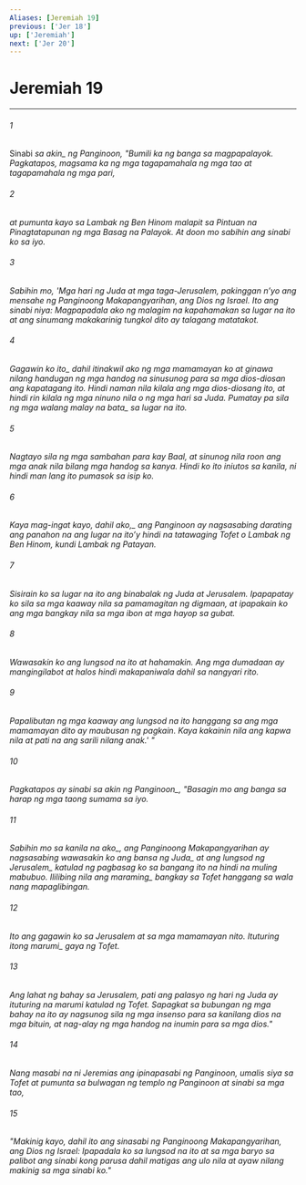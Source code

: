 ```yaml
---
Aliases: [Jeremiah 19]
previous: ['Jer 18']
up: ['Jeremiah']
next: ['Jer 20']
---
```

# Jeremiah 19

***






















###### 1 










Sinabi <i class="trans-change">sa akin_ ng Panginoon, "Bumili ka ng banga sa magpapalayok. Pagkatapos, magsama ka ng mga tagapamahala ng mga tao at tagapamahala ng mga pari, 





















###### 2 










at pumunta kayo sa Lambak ng Ben Hinom malapit sa Pintuan na Pinagtatapunan ng mga Basag na Palayok. At doon mo sabihin ang sinabi ko sa iyo. 





















###### 3 










Sabihin mo, 'Mga hari ng Juda at mga taga-Jerusalem, pakinggan nʼyo ang mensahe ng Panginoong Makapangyarihan, ang Dios ng Israel. Ito ang sinabi niya: Magpapadala ako ng malagim na kapahamakan sa lugar na ito at ang sinumang makakarinig tungkol dito ay talagang matatakot. 





















###### 4 










<i class="trans-change">Gagawin ko ito_ dahil itinakwil ako ng mga mamamayan ko at ginawa nilang handugan ng mga handog na sinusunog para sa mga dios-diosan ang kapatagang ito. Hindi naman nila kilala ang mga dios-diosang ito, at hindi rin kilala ng mga ninuno nila o ng mga hari sa Juda. Pumatay pa sila ng mga walang malay <i class="trans-change">na bata_ sa lugar na ito. 





















###### 5 










Nagtayo sila ng mga sambahan para kay Baal, at sinunog nila roon ang mga anak nila bilang mga handog sa kanya. Hindi ko ito iniutos sa kanila, ni hindi man lang ito pumasok sa isip ko. 





















###### 6 










Kaya mag-ingat kayo, dahil <i class="trans-change">ako,_ ang Panginoon ay nagsasabing darating ang panahon na ang lugar na itoʼy hindi na tatawaging Tofet o Lambak ng Ben Hinom, kundi Lambak ng Patayan. 





















###### 7 










Sisirain ko sa lugar na ito ang binabalak ng Juda at Jerusalem. Ipapapatay ko sila sa mga kaaway nila sa pamamagitan ng digmaan, at ipapakain ko ang mga bangkay nila sa mga ibon at mga hayop sa gubat. 





















###### 8 










Wawasakin ko ang lungsod na ito at hahamakin. Ang mga dumadaan ay mangingilabot at halos hindi makapaniwala dahil sa nangyari rito. 





















###### 9 










Papalibutan ng mga kaaway ang lungsod na ito hanggang sa ang mga mamamayan dito ay maubusan ng pagkain. Kaya kakainin nila ang kapwa nila at pati na ang sarili nilang anak.' " 





















###### 10 










<i class="trans-change">Pagkatapos ay sinabi sa akin ng Panginoon_, "Basagin mo ang banga sa harap ng mga taong sumama sa iyo. 





















###### 11 










Sabihin mo sa kanila na <i class="trans-change">ako_, ang Panginoong Makapangyarihan ay nagsasabing wawasakin ko ang bansa <i class="trans-change">ng Juda_ at ang lungsod <i class="trans-change">ng Jerusalem_ katulad ng pagbasag ko sa bangang ito na hindi na muling mabubuo. Ililibing nila ang <i class="trans-change">maraming_ bangkay sa Tofet hanggang sa wala nang mapaglibingan. 





















###### 12 










Ito ang gagawin ko sa Jerusalem at sa mga mamamayan nito. Ituturing itong <i class="trans-change">marumi_ gaya ng Tofet. 





















###### 13 










Ang lahat ng bahay sa Jerusalem, pati ang palasyo ng hari ng Juda ay ituturing na marumi katulad ng Tofet. Sapagkat sa bubungan ng mga bahay na ito ay nagsunog sila ng mga insenso para sa kanilang dios na mga bituin, at nag-alay ng mga handog na inumin para sa mga dios." 





















###### 14 










Nang masabi na ni Jeremias ang ipinapasabi ng Panginoon, umalis siya sa Tofet at pumunta sa bulwagan ng templo ng Panginoon at sinabi sa mga tao, 





















###### 15 










"Makinig kayo, dahil ito ang sinasabi ng Panginoong Makapangyarihan, ang Dios ng Israel: Ipapadala ko sa lungsod na ito at sa mga baryo sa palibot ang sinabi kong parusa dahil matigas ang ulo nila at ayaw nilang makinig sa mga sinabi ko."
